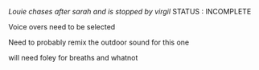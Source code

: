 *Louie chases after sarah and is stopped by virgil*
STATUS : INCOMPLETE

Voice overs need to be selected

Need to probably remix the outdoor sound for this one

will need foley for breaths and whatnot